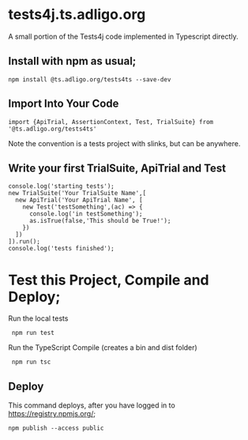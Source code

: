 # tests4j.ts.adligo.org
A small portion of the Tests4j code implemented in Typescript directly.

## Install with npm as usual;
```
npm install @ts.adligo.org/tests4ts --save-dev
```

## Import Into Your Code
```
import {ApiTrial, AssertionContext, Test, TrialSuite} from '@ts.adligo.org/tests4ts'
```
Note the convention is a tests project with slinks, but can be anywhere.

## Write your first TrialSuite, ApiTrial and Test
```
console.log('starting tests');
new TrialSuite('Your TrialSuite Name',[
  new ApiTrial('Your ApiTrial Name', [
    new Test('testSomething',(ac) => {
      console.log('in testSomething');    
      as.isTrue(false,'This should be True!');  
    })
  ])
]).run();
console.log('tests finished');

```


# Test this Project, Compile and Deploy;
Run the local tests
```
 npm run test
```
Run the TypeScript Compile (creates a bin and dist folder)
```
 npm run tsc
```
 
 ## Deploy 
 This command deploys, after you have logged in to  https://registry.npmjs.org/;
 ```
 npm publish --access public
 ```
